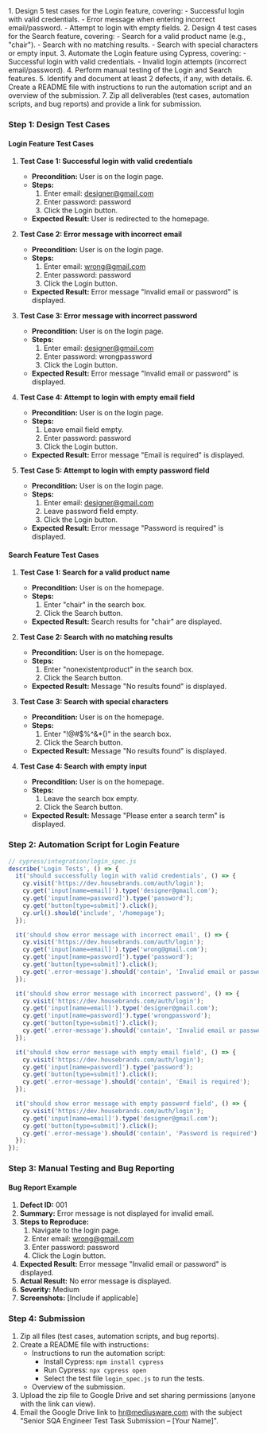 <plan>
1. Design 5 test cases for the Login feature, covering:
   - Successful login with valid credentials.
   - Error message when entering incorrect email/password.
   - Attempt to login with empty fields.
2. Design 4 test cases for the Search feature, covering:
   - Search for a valid product name (e.g., "chair").
   - Search with no matching results.
   - Search with special characters or empty input.
3. Automate the Login feature using Cypress, covering:
   - Successful login with valid credentials.
   - Invalid login attempts (incorrect email/password).
4. Perform manual testing of the Login and Search features.
5. Identify and document at least 2 defects, if any, with details.
6. Create a README file with instructions to run the automation script and an overview of the submission.
7. Zip all deliverables (test cases, automation scripts, and bug reports) and provide a link for submission.
</plan>

### Step 1: Design Test Cases

#### Login Feature Test Cases

1. **Test Case 1: Successful login with valid credentials**
   - **Precondition:** User is on the login page.
   - **Steps:**
     1. Enter email: designer@gmail.com
     2. Enter password: password
     3. Click the Login button.
   - **Expected Result:** User is redirected to the homepage.

2. **Test Case 2: Error message with incorrect email**
   - **Precondition:** User is on the login page.
   - **Steps:**
     1. Enter email: wrong@gmail.com
     2. Enter password: password
     3. Click the Login button.
   - **Expected Result:** Error message "Invalid email or password" is displayed.

3. **Test Case 3: Error message with incorrect password**
   - **Precondition:** User is on the login page.
   - **Steps:**
     1. Enter email: designer@gmail.com
     2. Enter password: wrongpassword
     3. Click the Login button.
   - **Expected Result:** Error message "Invalid email or password" is displayed.

4. **Test Case 4: Attempt to login with empty email field**
   - **Precondition:** User is on the login page.
   - **Steps:**
     1. Leave email field empty.
     2. Enter password: password
     3. Click the Login button.
   - **Expected Result:** Error message "Email is required" is displayed.

5. **Test Case 5: Attempt to login with empty password field**
   - **Precondition:** User is on the login page.
   - **Steps:**
     1. Enter email: designer@gmail.com
     2. Leave password field empty.
     3. Click the Login button.
   - **Expected Result:** Error message "Password is required" is displayed.

#### Search Feature Test Cases

1. **Test Case 1: Search for a valid product name**
   - **Precondition:** User is on the homepage.
   - **Steps:**
     1. Enter "chair" in the search box.
     2. Click the Search button.
   - **Expected Result:** Search results for "chair" are displayed.

2. **Test Case 2: Search with no matching results**
   - **Precondition:** User is on the homepage.
   - **Steps:**
     1. Enter "nonexistentproduct" in the search box.
     2. Click the Search button.
   - **Expected Result:** Message "No results found" is displayed.

3. **Test Case 3: Search with special characters**
   - **Precondition:** User is on the homepage.
   - **Steps:**
     1. Enter "!@#$%^&*()" in the search box.
     2. Click the Search button.
   - **Expected Result:** Message "No results found" is displayed.

4. **Test Case 4: Search with empty input**
   - **Precondition:** User is on the homepage.
   - **Steps:**
     1. Leave the search box empty.
     2. Click the Search button.
   - **Expected Result:** Message "Please enter a search term" is displayed.

### Step 2: Automation Script for Login Feature

```javascript
// cypress/integration/login_spec.js
describe('Login Tests', () => {
  it('should successfully login with valid credentials', () => {
    cy.visit('https://dev.housebrands.com/auth/login');
    cy.get('input[name=email]').type('designer@gmail.com');
    cy.get('input[name=password]').type('password');
    cy.get('button[type=submit]').click();
    cy.url().should('include', '/homepage');
  });

  it('should show error message with incorrect email', () => {
    cy.visit('https://dev.housebrands.com/auth/login');
    cy.get('input[name=email]').type('wrong@gmail.com');
    cy.get('input[name=password]').type('password');
    cy.get('button[type=submit]').click();
    cy.get('.error-message').should('contain', 'Invalid email or password');
  });

  it('should show error message with incorrect password', () => {
    cy.visit('https://dev.housebrands.com/auth/login');
    cy.get('input[name=email]').type('designer@gmail.com');
    cy.get('input[name=password]').type('wrongpassword');
    cy.get('button[type=submit]').click();
    cy.get('.error-message').should('contain', 'Invalid email or password');
  });

  it('should show error message with empty email field', () => {
    cy.visit('https://dev.housebrands.com/auth/login');
    cy.get('input[name=password]').type('password');
    cy.get('button[type=submit]').click();
    cy.get('.error-message').should('contain', 'Email is required');
  });

  it('should show error message with empty password field', () => {
    cy.visit('https://dev.housebrands.com/auth/login');
    cy.get('input[name=email]').type('designer@gmail.com');
    cy.get('button[type=submit]').click();
    cy.get('.error-message').should('contain', 'Password is required');
  });
});
```

### Step 3: Manual Testing and Bug Reporting

#### Bug Report Example

1. **Defect ID:** 001
2. **Summary:** Error message is not displayed for invalid email.
3. **Steps to Reproduce:**
   1. Navigate to the login page.
   2. Enter email: wrong@gmail.com
   3. Enter password: password
   4. Click the Login button.
4. **Expected Result:** Error message "Invalid email or password" is displayed.
5. **Actual Result:** No error message is displayed.
6. **Severity:** Medium
7. **Screenshots:** [Include if applicable]

### Step 4: Submission

1. Zip all files (test cases, automation scripts, and bug reports).
2. Create a README file with instructions:
   - Instructions to run the automation script:
     - Install Cypress: `npm install cypress`
     - Run Cypress: `npx cypress open`
     - Select the test file `login_spec.js` to run the tests.
   - Overview of the submission.
3. Upload the zip file to Google Drive and set sharing permissions (anyone with the link can view).
4. Email the Google Drive link to hr@mediusware.com with the subject "Senior SQA Engineer Test Task Submission – [Your Name]".
